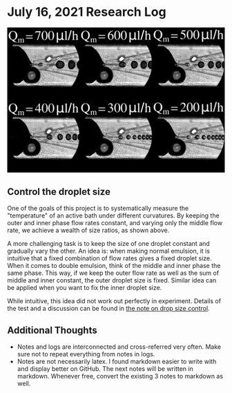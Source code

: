 # July 16, 2021 Research Log
![vary flow rate](../../Notes/drop_size_control/vary-middle.png)

## Control the droplet size

One of the goals of this project is to systematically measure the "temperature" of an active bath under different curvatures.
By keeping the outer and inner phase flow rates constant, and varying only the middle flow rate, we achieve a wealth of size ratios, as shown above.

A more challenging task is to keep the size of one droplet constant and gradually vary the other.
An idea is: when making normal emulsion, it is intuitive that a fixed combination of flow rates gives a fixed droplet size.
When it comes to double emulsion, think of the middle and inner phase the same phase.
This way, if we keep the outer flow rate as well as the sum of middle and inner constant, the outer droplet size is fixed.
Similar idea can be applied when you want to fix the inner droplet size.

While intuitive, this idea did not work out perfectly in experiment.
Details of the test and a discussion can be found in [the note on drop size control](../../Notes/drop_size_control/main.pdf).

## Additional Thoughts

- Notes and logs are interconnected and cross-referred very often. Make sure not to repeat everything from notes in logs.
- Notes are not necessarily latex.
I found markdown easier to write with and display better on GitHub.
The next notes will be written in markdown.
Whenever free, convert the existing 3 notes to markdown as well.
